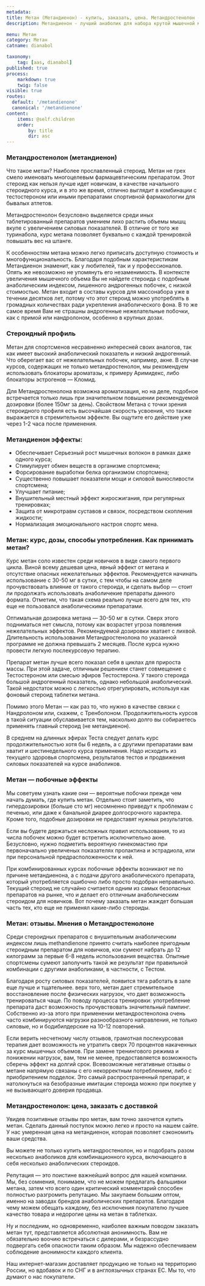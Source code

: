 ```yaml
---
metadata:
title: Метан (Метандиенон) - купить, заказать, цена. Метандростенолон - курс, отзывы.
description: Метандиенон - лучший анаболик для набора крутой мышечной массы. Заказать по лучшей цене в интернет-магазине steroidline.com

menu: Метан
category: Метан
catname: dianabol

taxonomy:
    tag: [aas, dianabol]
published: true
process:
    markdown: true
    twig: false
visible: true
routes:
  default: '/metandienone'
  canonical: '/metandienone'
content:
    items: @self.children
    order:
        by: title
        dir: asc
---
```

### **Метандростенолон (метандиенон)**

Что такое метан? Наиболее прославленный стероид. Метан не грех смело именовать многоцелевым фармацевтическим препаратом. Этот стероид как нельзя лучше
идет новичкам, в качестве начального стероидного курса, и в это же время,
отлично выглядит в комбинации с тестостероном или иными препаратами спортивной фармакологии для бывалых атлетов.

Метандростенолон безусловно выделяется среди иных таблетированный
препаратов умением лихо растить объемы мышц вкупе с увеличением силовых
показателей. В отличие от того же туринабола, курс метана позволяет буквально с каждой тренировкой повышать вес на штанге.

К особенностям метана можно легко приписать доступную стоимость и многофункциональность. Благодаря подобным характеристикам Метандиенон знаменит, как у любителей, так и у профессионалов. Опять же невозможно
не упомянуть его незаменимость. В контексте увеличения мышечного объема Вы не найдете стероида с подобным анаболическим индексом, лишенного
андрогенных побочек, с низкой стоимостью. Метан входит в составы курсов для
массонабора уже в течении десятков лет, потому что этот стероид можно употреблять в громадных количествах ради укрепления анаболического фона. В то же самое время Вам не страшны андрогенные нежелательные побочки, как с примой или нандролоном, особенно в крупных дозах.

### Стероидный профиль

Метан для спортсменов несравненно интересней своих аналогов, так как
имеет высокий анаболический показатель и низкий андрогенный. Что оберегает вас от нежелательных побочек, например, акне. В случае курсов, содержащих не
только метандростенолон, мы рекомендуем использовать блокаторы ароматазы, к
примеру Аримидекс, либо блокаторы эстрогенов — Кломид.

Для Метандростенолона возможна ароматизация, но на деле, подобное
встречается только лишь при значительном повышении рекомендуемой дозировки (более 150мг за день). Свойством Метана с точки зрения стероидного профиля есть
высочайшая скорость усвоения, что также выражается в стремительном эффекте. Вы ощутите его действие уже через 1-2 часа после применения.

### Метандиенон эффекты:

-   Обеспечивает Серьезный рост мышечных волокон в рамках даже одного
    курса;
-   Стимулирует обмен веществ в организме спортсмена;
-   Форсирование выработки белка организмом спортсмена;
-   Существенно повышает показатели мощи и силовой выносливости
    спортсмена;
-   Улучшает питание;
-   Внушительный местный эффект жиросжигания, при регулярных
    тренировках;
-   Защита от микротравм суставов и связок, посредством скопления
    жидкости;
-   Нормализация эмоционального настроя спортс мена.

### Метан: курс, дозы, способы употребления. Как принимать метан?

Курс метан соло известен среди новичков в виде самого первого цикла.
Виной всему дешевая цена, явный эффект от метана и отсутствие опасных нежелательных эффектов. Рекомендуется начинать использование с 30-50 мг в сутки, с тем чтобы на самом деле прочувствовать влияние от такого стероида, и сделать выбор
— стоит ли продолжать использовать анаболичекие препараты данного
формата. Отметим, что такая схема реально лучше всего для тех, кто еще не пользовался анаболическими препаратами.

Оптимальная дозировка метана — 30-50 мг в сутки. Сверх этого подниматься нет смысла, потому как возрастет угроза появления нежелательных эффектов. Рекомендуемой дозировки хватает с лихвой. Длительность использования Метандростенолона по указанной программе не должна превышать 2 месяцев.
После курса нужно провести легкую послекурсовую терапию.

Препарат метан лучше всего показал себя в циклах для прироста массы. При этой задаче, отличным решением станет совмещение с Тестостероном или смесью эфиров Тестостерона. У такого стероида большой андрогенный показатель, однако небольшой анаболический. Такой недостаток можно с легкостью
отрегулировать, используя как фоновый стероид таблетки метана.

Помимо этого Метан — как раз то, что нужно в качестве связки с
Нандролоном или, скажем, с Тренболоном. Продолжительность курсов в такой ситуации обуславивается тем, насколько долго вы собираетесь применять главный
стероид (не метандиенон).

В среднем на длинных эфирах Теста следует делать курс продолжительностью
хотя бы 6 недель, а с другими препаратами вам хватит и шестинедельного курса применения. Надо исходить из текущего здоровья спортсмена, результатов
тестов и продвижения силовых показателей на курсе анаболиков.

### Метан — побочные эффекты

Мы советуем узнать какие они — вероятные побочки прежде чем начать
думать, где купить метан. Отдельно стоит заметить, что гипердозировки (больше сто мг) несомненно приведут к проблемам с печенью, или даже к банальной диарее долгосрочного характера. Кроме того, подобные дозировки не предоставят
нужных результатов.

Если вы будете держаться несложных правил использования, то из числа
побочек можно будет встретить исключительно акне. Безусловно, нужно подметить вероятную гинекомастию при первоначально увеличеных показателях
пролактина и эстрадиола, или при персональной предрасположенности к ней.

При комбинированных курсах побочные эффекты возникают не по причине метандиенона, а с подачи другого анаболического препарата, который употребляется ошибочно либо просто подобран неправильно. Текущий стероид не случайно считается одним из самых безопасных препаратов на рынке, что и делает его отличным анаболическим стероидом для новичков. Вот почему заказать
метан жаждет большая часть тех, кто еще не применял какие-либо стероиды.

### Метан: отзывы. Мнения о Метандростенолоне

Среди стероидных препаратов с внушительным анаболическим индексом лишь methandienone принято считать наиболее пригодным стероидным препаратом
для новичков, кои сумеют набрать до 12 килограмм за первые 6-8 недель использования вещества. Опытные спортсмены сумеют заполучить такой же результат при правильной комбинации с другими анаболиками, в частности,
с Тестом.

Благодаря росту силовых показателей, появится тяга работать в зале еще
лучше и тщательнее. верх того, метан дает стремительное восстановление после физических нагрузок, что дает возможность тренироваться чаще. По поводу процесса тренировки: употребление препарата даст возможность
прочувствовать значительный пампинг. Собственно из-за этого при применении
метандростенолона очень часто комбинируются нагрузки разнообразного направления, не
только силовые, но и бодибилдерские на 10-12 повторений.

Если верить несчетному числу отзывов, грамотная послекурсовая терапия дает возможность не утратить сверх 70 процентов накаченных за курс мышечных объемов. При замене тренингового режима и понижении нагрузок, вам, тем не менее, предоставляется возможность сберечь эффект на долгий срок.
Всевозможные негативные отзывы о метане напрямую связаны с его некорректным
потреблением, либо с приобритением подделок. Это самый распространенный препарат, и натолкнуться на безобразные имитации стероида можно при покупке у не вызывающего доверия продавца.

### Метандростенолон: цена, заказать с доставкой

Увидев позитивные отзывы про метан, вам точно захочется купить метан.
Сделать данный поступок можно легко и просто на нашем сайте. У нас умеренная
цена на метандиенон, которая позволяет сэкономить ваши средства.

Вы можете не только купить метандростенолон, но и подобрать разом несколько анаболиков для комбинационного курса, включающего в себя несколько анаболических стероидов.

Репутация — это поистине важнейший вопрос для нашей компании. Мы, без сомнения, понимаем, что не можем предлагать фальшивки метана, затем что всего один критический комментарий способен полностью разгромить репутацию.
Мы закупаем большим оптом, именно на заводах брендов анаболических
препаратов.
Благодаря чему можем обещать каждому, без исключения покупателю лучшее качество товара и недорогие цены на метан в таблетках.

Ну и последним, но одновременно, наиболее важным поводом заказать метан тут, представляется абсолютная анонимность. Вам не обязательно воочию
встречаться с дилерами, и безрассудно подвергать себя опасности таким образом. Мы
надежно обеспечиваем соблюдение анонимности каждого клиента.

Наш интернет-магазин доставляет продукцию не только на территорию
России, но вдобавок и по СНГ и в англоязычных странах ЕС. Мы то, что думают о нас
покупатели.
